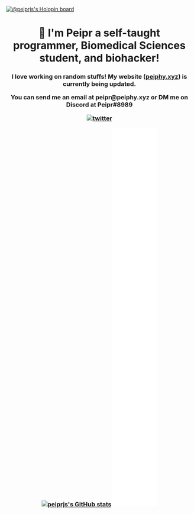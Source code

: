 [![@peiprjs's Holopin board](https://holopin.me/peiprjs)](https://holopin.io/@peiprjs)

<h1 align="center">👋 I'm Peipr a self-taught programmer, Biomedical Sciences student, and biohacker!</h1>
<h3 align="center">I love working on random stuffs! My website (<a href="peiphy.xyz">peiphy.xyz</a>) is currently being updated.
<p align="center">You can send me an email at <b>peipr@peiphy.xyz<b> or DM me on Discord at <b>Peipr#8989</b> </p>
<p align="center"> <a href="https://twitter.com/peipr1" target="blank"><img src="https://img.shields.io/twitter/follow/peipr1?logo=twitter&style=for-the-badge" alt="twitter" /></a> </p>

<a href="https://quine.sh/profile/peiprjs"><img src="https://stats.quine.sh/peiprjs/github" alt="peiprjs's GitHub stats" width="840px"></a>
![Metrics](/github-metrics.svg)
